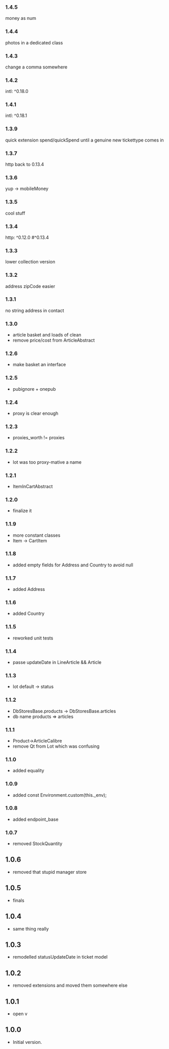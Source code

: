 ### 1.4.5

money as num

### 1.4.4

photos in a dedicated class

### 1.4.3

change a comma somewhere

### 1.4.2

intl: ^0.18.0

### 1.4.1

intl: ^0.18.1

### 1.3.9

quick extension spend/quickSpend until a genuine new tickettype comes in

### 1.3.7
http back to 0.13.4

### 1.3.6
yup -> mobileMoney

### 1.3.5
cool stuff

### 1.3.4
http: ^0.12.0 #^0.13.4

### 1.3.3
lower collection version

### 1.3.2
address zipCode easier

### 1.3.1
no string address in contact

### 1.3.0
- article basket and loads of clean
- remove price/cost from ArticleAbstract
### 1.2.6
- make basket an interface
### 1.2.5
- pubignore + onepub

### 1.2.4
- proxy is clear enough

### 1.2.3
- proxies_worth != proxies

### 1.2.2
- lot was too proxy-mative a name

### 1.2.1
- ItemInCartAbstract

### 1.2.0
- finalize it

### 1.1.9
- more constant classes
- Item -> CartItem

### 1.1.8
- added empty fields for Address and Country to avoid null

### 1.1.7
- added Address
### 1.1.6
- added Country

### 1.1.5
- reworked unit tests

### 1.1.4
- passe updateDate in LineArticle && Article

### 1.1.3
- lot default -> status

### 1.1.2
- DbStoresBase.products -> DbStoresBase.articles
- db name products => articles

### 1.1.1
- Product->ArticleCalibre
- remove Qt from Lot which was confusing

### 1.1.0
- added equality

### 1.0.9
- added const Environment.custom(this._env);

### 1.0.8
- added endpoint_base

### 1.0.7
- removed StockQuantity

## 1.0.6
- removed that stupid manager store

## 1.0.5

- finals
## 1.0.4

- same thing really
## 1.0.3

- remodelled statusUpdateDate in ticket model
## 1.0.2

- removed extensions and moved them somewhere else
## 1.0.1

- open v
## 1.0.0

- Initial version.
